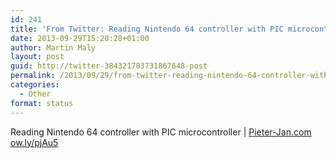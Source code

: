 ```yaml
---
id: 241
title: 'From Twitter: Reading Nintendo 64 controller with PIC microcontr&#8230;'
date: 2013-09-29T15:20:28+01:00
author: Martin Maly
layout: post
guid: http://twitter-384321783731867648-post
permalink: /2013/09/29/from-twitter-reading-nintendo-64-controller-with-pic-microcontr/
categories:
  - Other
format: status
---
```

Reading Nintendo 64 controller with PIC microcontroller | [Pieter-Jan.com](http://Pieter-Jan.com) [ow.ly/pjAu5](http://ow.ly/pjAu5)